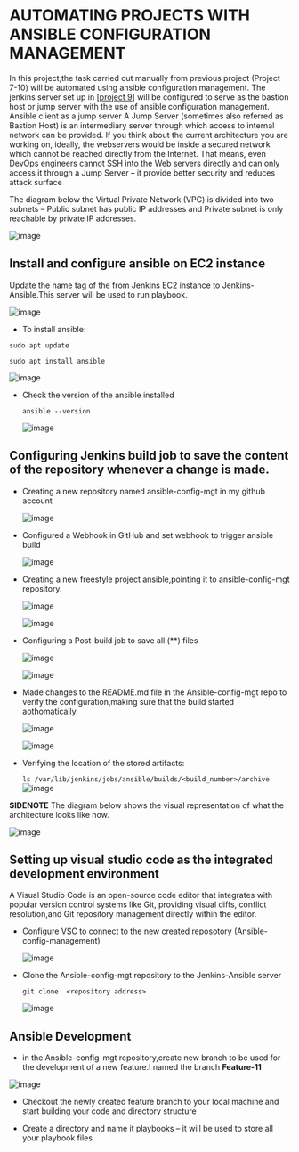 # AUTOMATING PROJECTS WITH ANSIBLE CONFIGURATION MANAGEMENT
 In this project,the task carried out manually from previous project (Project 7-10) will be automated using ansible configuration management.
 The jenkins server set up in [[project 9](https://github.com/Mubarokahh/DevOps-Projects/blob/main/Project%209.md)] will be configured to serve as the bastion host or jump server with the use of ansible configuration management.
Ansible client as a jump server 
A Jump Server (sometimes also referred as Bastion Host) is an intermediary server through which access to internal network can be provided. If you think about the current architecture you are working on, ideally, the webservers would be inside a secured network which cannot be reached directly from the Internet. That means, even DevOps engineers cannot SSH into the Web servers directly and can only access it through a Jump Server – it provide better security and reduces attack surface

The diagram below the Virtual Private Network (VPC) is divided into two subnets – Public subnet has public IP addresses and Private subnet is only reachable by private IP addresses.

![image](https://github.com/Mubarokahh/DevOps-Projects/assets/135038657/c8232dfc-1dd1-4cb3-a235-500ba4436471)

## Install and configure ansible on EC2 instance
Update the name tag of the from Jenkins EC2 instance to Jenkins-Ansible.This server will be used to run playbook.

![image](https://github.com/Mubarokahh/DevOps-Projects/assets/135038657/d4e6a769-06e9-44f4-9a79-b5754c97c4de)

* To install ansible:
  
 `sudo apt update`
 
`sudo apt install ansible`

![image](https://github.com/Mubarokahh/DevOps-Projects/assets/135038657/66fecfc1-4106-4a59-b4f5-3bfbecf399c8)

* Check the version of the ansible installed

  `ansible --version`

  ![image](https://github.com/Mubarokahh/DevOps-Projects/assets/135038657/bb97169d-ec1a-4ac6-a32c-d2981fe58072)


 ## Configuring Jenkins build job to save the content of the repository whenever a change is made.

* Creating a new repository named ansible-config-mgt in my github account

  ![image](https://github.com/Mubarokahh/DevOps-Projects/assets/135038657/b54f80ad-1804-412c-956b-9f51dc557a8b)
  
* Configured a Webhook in GitHub and set webhook to trigger ansible build

  ![image](https://github.com/Mubarokahh/DevOps-Projects/assets/135038657/0dd16032-e9e0-4c0d-8567-d00ec045edbe) 

* Creating  a new freestyle project ansible,pointing it to ansible-config-mgt repository.

  ![image](https://github.com/Mubarokahh/DevOps-Projects/assets/135038657/3439c24f-d844-49d2-ab77-9a05772dd220)

  ![image](https://github.com/Mubarokahh/DevOps-Projects/assets/135038657/d2c9f143-7631-4e70-8377-872fe3ce68bc)

* Configuring a Post-build job to save all (**) files

  ![image](https://github.com/Mubarokahh/DevOps-Projects/assets/135038657/0be96edb-68f7-4a63-ba61-52a88e5c2666)

  ![image](https://github.com/Mubarokahh/DevOps-Projects/assets/135038657/a7f70478-70cc-43b5-b041-0d6e19ab29d7)

* Made changes to the README.md file in the Ansible-config-mgt repo to verify the configuration,making sure that the build started aothomatically.

  ![image](https://github.com/Mubarokahh/DevOps-Projects/assets/135038657/bf910a09-70d6-4d26-aa4f-d68df30982ff)

  ![image](https://github.com/Mubarokahh/DevOps-Projects/assets/135038657/74e7d85c-c547-48f4-86c3-242843b3fd8a)


* Verifying the location of the stored artifacts:

  `ls /var/lib/jenkins/jobs/ansible/builds/<build_number>/archive`
 ![image](https://github.com/Mubarokahh/DevOps-Projects/assets/135038657/0a390698-1719-4215-8f35-046d0fa12157)

**SIDENOTE**
The diagram below shows the visual representation of what the architecture looks like now.

![image](https://github.com/Mubarokahh/DevOps-Projects/assets/135038657/5a2985f0-ad00-41ba-8787-4c7d8dee72bc)

## Setting up visual studio code as the integrated development environment 
A Visual Studio Code is an open-source code editor that integrates with popular version control systems like Git, providing visual diffs, conflict resolution,and Git repository management directly within the editor.

* Configure VSC to connect to the new created reposotory (Ansible-config-management)

  ![image](https://github.com/Mubarokahh/DevOps-Projects/assets/135038657/c6c3946c-9185-403c-b4a5-e0d36024a87b)

* Clone the Ansible-config-mgt repository to the Jenkins-Ansible server

  `git clone  <repository address>`

  ![image](https://github.com/Mubarokahh/DevOps-Projects/assets/135038657/220a0a4f-1c29-4374-9ed1-4b15060434e1)

## Ansible Development

* in the Ansible-config-mgt repository,create new branch to be used for the development of a new feature.I named the branch **Feature-11**

  
![image](https://github.com/Mubarokahh/DevOps-Projects/assets/135038657/61541590-538c-459d-b5ff-3469137a9731)

* Checkout the newly created feature branch to your local machine and start building your code and directory structure

* Create a directory and name it playbooks – it will be used to store all your playbook files

  



  










  










